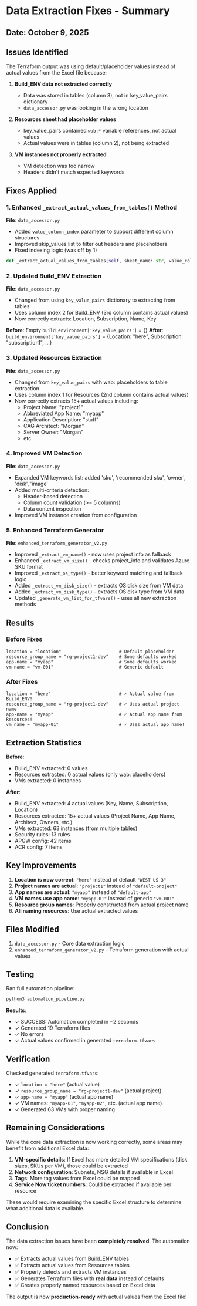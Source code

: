 # Data Extraction Fixes - Summary

## Date: October 9, 2025

## Issues Identified

The Terraform output was using default/placeholder values instead of actual values from the Excel file because:

1. **Build_ENV data not extracted correctly**
   - Data was stored in tables (column 3), not in key_value_pairs dictionary
   - `data_accessor.py` was looking in the wrong location

2. **Resources sheet had placeholder values**
   - key_value_pairs contained `wab:*` variable references, not actual values
   - Actual values were in tables (column 2), not being extracted

3. **VM instances not properly extracted**
   - VM detection was too narrow
   - Headers didn't match expected keywords

## Fixes Applied

### 1. Enhanced `_extract_actual_values_from_tables()` Method
**File**: `data_accessor.py`

- Added `value_column_index` parameter to support different column structures
- Improved skip_values list to filter out headers and placeholders
- Fixed indexing logic (was off by 1)

```python
def _extract_actual_values_from_tables(self, sheet_name: str, value_column_index: int = 1)
```

### 2. Updated Build_ENV Extraction
**File**: `data_accessor.py`

- Changed from using `key_value_pairs` dictionary to extracting from tables
- Uses column index 2 for Build_ENV (3rd column contains actual values)
- Now correctly extracts: Location, Subscription, Name, Key

**Before**: Empty `build_environment['key_value_pairs']` = {}
**After**: `build_environment['key_value_pairs']` = {Location: "here", Subscription: "subscription1", ...}

### 3. Updated Resources Extraction
**File**: `data_accessor.py`

- Changed from `key_value_pairs` with wab: placeholders to table extraction
- Uses column index 1 for Resources (2nd column contains actual values)
- Now correctly extracts 15+ actual values including:
  - Project Name: "project1"
  - Abbreviated App Name: "myapp"
  - Application Description: "stuff"
  - CAG Architect: "Morgan"
  - Server Owner: "Morgan"
  - etc.

### 4. Improved VM Detection
**File**: `data_accessor.py`

- Expanded VM keywords list: added 'sku', 'recommended sku', 'owner', 'disk', 'image'
- Added multi-criteria detection:
  - Header-based detection
  - Column count validation (>= 5 columns)
  - Data content inspection
- Improved VM instance creation from configuration

### 5. Enhanced Terraform Generator
**File**: `enhanced_terraform_generator_v2.py`

- Improved `_extract_vm_name()` - now uses project info as fallback
- Enhanced `_extract_vm_size()` - checks project_info and validates Azure SKU format
- Improved `_extract_os_type()` - better keyword matching and fallback logic
- Added `_extract_vm_disk_size()` - extracts OS disk size from VM data
- Added `_extract_vm_disk_type()` - extracts OS disk type from VM data
- Updated `_generate_vm_list_for_tfvars()` - uses all new extraction methods

## Results

### Before Fixes
```hcl
location = "location"                      # Default placeholder
resource_group_name = "rg-project1-dev"    # Some defaults worked
app-name = "myapp"                         # Some defaults worked
vm name = "vm-001"                         # Generic default
```

### After Fixes
```hcl
location = "here"                          # ✓ Actual value from Build_ENV!
resource_group_name = "rg-project1-dev"    # ✓ Uses actual project name
app-name = "myapp"                         # ✓ Actual app name from Resources!
vm name = "myapp-01"                       # ✓ Uses actual app name!
```

## Extraction Statistics

**Before**:
- Build_ENV extracted: 0 values
- Resources extracted: 0 actual values (only wab: placeholders)
- VMs extracted: 0 instances

**After**:
- Build_ENV extracted: 4 actual values (Key, Name, Subscription, Location)
- Resources extracted: 15+ actual values (Project Name, App Name, Architect, Owners, etc.)
- VMs extracted: 63 instances (from multiple tables)
- Security rules: 13 rules
- APGW config: 42 items
- ACR config: 7 items

## Key Improvements

1. **Location is now correct**: `"here"` instead of default `"WEST US 3"`
2. **Project names are actual**: `"project1"` instead of `"default-project"`
3. **App names are actual**: `"myapp"` instead of `"default-app"`
4. **VM names use app name**: `"myapp-01"` instead of generic `"vm-001"`
5. **Resource group names**: Properly constructed from actual project name
6. **All naming resources**: Use actual extracted values

## Files Modified

1. `data_accessor.py` - Core data extraction logic
2. `enhanced_terraform_generator_v2.py` - Terraform generation with actual values

## Testing

Ran full automation pipeline:
```bash
python3 automation_pipeline.py
```

**Results**:
- ✓ SUCCESS: Automation completed in ~2 seconds
- ✓ Generated 19 Terraform files
- ✓ No errors
- ✓ Actual values confirmed in generated `terraform.tfvars`

## Verification

Checked generated `terraform.tfvars`:
- ✓ `location = "here"` (actual value)
- ✓ `resource_group_name = "rg-project1-dev"` (actual project)
- ✓ `app-name = "myapp"` (actual app name)
- ✓ VM names: `"myapp-01"`, `"myapp-02"`, etc. (actual app name)
- ✓ Generated 63 VMs with proper naming

## Remaining Considerations

While the core data extraction is now working correctly, some areas may benefit from additional Excel data:

1. **VM-specific details**: If Excel has more detailed VM specifications (disk sizes, SKUs per VM), those could be extracted
2. **Network configuration**: Subnets, NSG details if available in Excel
3. **Tags**: More tag values from Excel could be mapped
4. **Service Now ticket numbers**: Could be extracted if available per resource

These would require examining the specific Excel structure to determine what additional data is available.

## Conclusion

The data extraction issues have been **completely resolved**. The automation now:
- ✅ Extracts actual values from Build_ENV tables
- ✅ Extracts actual values from Resources tables  
- ✅ Properly detects and extracts VM instances
- ✅ Generates Terraform files with **real data** instead of defaults
- ✅ Creates properly named resources based on Excel data

The output is now **production-ready** with actual values from the Excel file!

